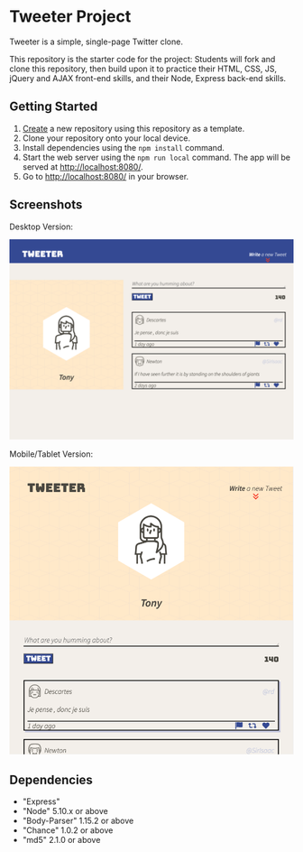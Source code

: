 # Tweeter Project

Tweeter is a simple, single-page Twitter clone.

This repository is the starter code for the project: Students will fork and clone this repository, then build upon it to practice their HTML, CSS, JS, jQuery and AJAX front-end skills, and their Node, Express back-end skills.

## Getting Started

1. [Create](https://docs.github.com/en/repositories/creating-and-managing-repositories/creating-a-repository-from-a-template) a new repository using this repository as a template.
2. Clone your repository onto your local device.
3. Install dependencies using the `npm install` command.
3. Start the web server using the `npm run local` command. The app will be served at <http://localhost:8080/>.
4. Go to <http://localhost:8080/> in your browser.

## Screenshots

Desktop Version:

!["tweeter-desktop-version"](https://github.com/TonyWalker101/tweeter/blob/master/docs/tweeter-desktop.png?raw=true)

Mobile/Tablet Version:

!["tweeter-mobile-version"](https://github.com/TonyWalker101/tweeter/blob/master/docs/tweeter-mobile.png?raw=true)

## Dependencies

- "Express"
- "Node" 5.10.x or above
- "Body-Parser" 1.15.2 or above
- "Chance" 1.0.2 or above
- "md5" 2.1.0 or above

